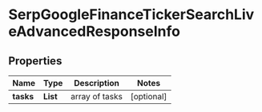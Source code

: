 # SerpGoogleFinanceTickerSearchLiveAdvancedResponseInfo


## Properties

| Name | Type | Description | Notes |
|------------ | ------------- | ------------- | -------------|
**tasks** | **List<SerpGoogleFinanceTickerSearchLiveAdvancedTaskInfo>** | array of tasks |[optional]|